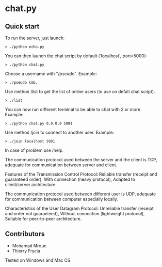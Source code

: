 # chat.py

## Quick start

To run the server, just launch:

    > ./python echo.py

You can then launch the chat script by default ('localhost', port=5000):

    > ./python chat.py

Choose a username with "/pseudo". Example:

    > ./pseudo Cmb.

Use method /list to get the list of online users (to use on defalt chat script).

    > ./list
	
You can now run different terminal to be able to chat with 2 or more. Example:

    > ./python chat.py 0.0.0.0 5001

Use method /join to connect to another user. Example:

    > ./join localhost 5001

In case of problem use /help.

The communication protocol used between the server and the client is TCP,
adequate for communication between server and client.

Features of the Transmission Control Protocol:
Reliable transfer (receipt and guaranteed order),
With connection (heavy protocol),
Adapted to client/server architecture.

The communication protocol used between different user is UDP,
adequate for communication between computer especially locally.

Characteristics of the User Datagram Protocol:
Unreliable transfer (receipt and order not guaranteed),
Without connection (lightweight protocol),
Suitable for peer-to-peer architecture.

## Contributors

- Mohamad Mroue
- Thierry Frycia

Tested on Windows and Mac OS
